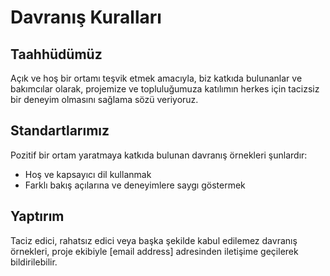 # Davranış Kuralları

## Taahhüdümüz
Açık ve hoş bir ortamı teşvik etmek amacıyla, biz katkıda bulunanlar ve bakımcılar olarak, projemize ve topluluğumuza katılımın herkes için tacizsiz bir deneyim olmasını sağlama sözü veriyoruz.

## Standartlarımız
Pozitif bir ortam yaratmaya katkıda bulunan davranış örnekleri şunlardır:
- Hoş ve kapsayıcı dil kullanmak
- Farklı bakış açılarına ve deneyimlere saygı göstermek

## Yaptırım
Taciz edici, rahatsız edici veya başka şekilde kabul edilemez davranış örnekleri, proje ekibiyle [email address] adresinden iletişime geçilerek bildirilebilir.
